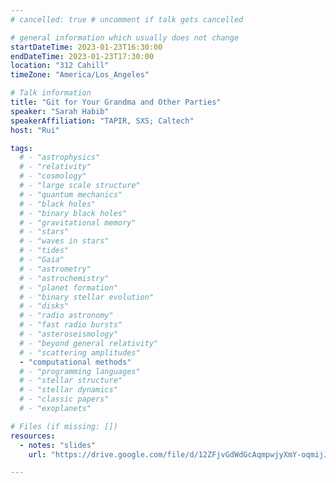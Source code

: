```yaml
---
# cancelled: true # uncomment if talk gets cancelled

# general information which usually does not change
startDateTime: 2023-01-23T16:30:00
endDateTime: 2023-01-23T17:30:00
location: "312 Cahill"
timeZone: "America/Los_Angeles"

# Talk information
title: "Git for Your Grandma and Other Parties"
speaker: "Sarah Habib"
speakerAffiliation: "TAPIR, SXS; Caltech"
host: "Rui"

tags:
  # - "astrophysics"
  # - "relativity"
  # - "cosmology"
  # - "large scale structure"
  # - "quantum mechanics"
  # - "black holes"
  # - "binary black holes"
  # - "gravitational memory"
  # - "stars"
  # - "waves in stars"
  # - "tides"
  # - "Gaia"
  # - "astrometry"
  # - "astrochemistry"
  # - "planet formation"
  # - "binary stellar evolution"
  # - "disks"
  # - "radio astronomy"
  # - "fast radio bursts"
  # - "asteroseismology"
  # - "beyond general relativity"
  # - "scattering amplitudes"
  - "computational methods"
  # - "programming languages"
  # - "stellar structure"
  # - "stellar dynamics"
  # - "classic papers"
  # - "exoplanets"

# Files (if missing: [])
resources:
  - notes: "slides"
    url: "https://drive.google.com/file/d/12ZFjvGdWdGcAqmpwjyXmY-oqmijJe1v2/view?usp=drive_link"

---
```



